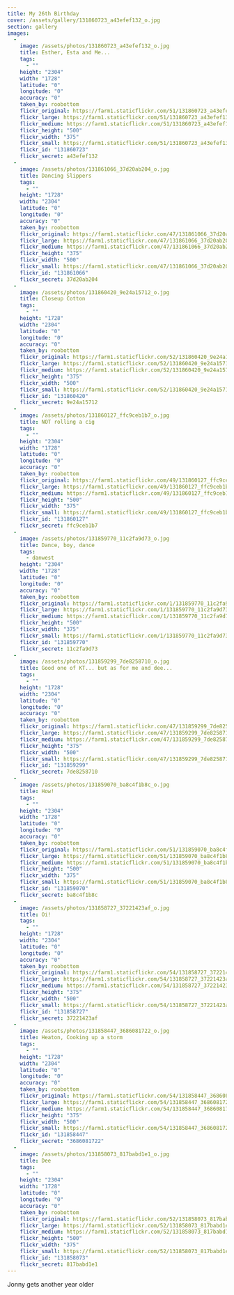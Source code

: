 ```yaml
---
title: My 26th Birthday
cover: /assets/gallery/131860723_a43efef132_o.jpg
section: gallery
images:
  - 
    image: /assets/photos/131860723_a43efef132_o.jpg
    title: Esther, Esta and Me...
    tags:
      - ""
    height: "2304"
    width: "1728"
    latitude: "0"
    longitude: "0"
    accuracy: "0"
    taken_by: roobottom
    flickr_original: https://farm1.staticflickr.com/51/131860723_a43efef132_o.jpg
    flickr_large: https://farm1.staticflickr.com/51/131860723_a43efef132_b.jpg
    flickr_medium: https://farm1.staticflickr.com/51/131860723_a43efef132.jpg
    flickr_height: "500"
    flickr_width: "375"
    flickr_small: https://farm1.staticflickr.com/51/131860723_a43efef132_m.jpg
    flickr_id: "131860723"
    flickr_secret: a43efef132
  - 
    image: /assets/photos/131861066_37d20ab204_o.jpg
    title: Dancing Slippers
    tags:
      - ""
    height: "1728"
    width: "2304"
    latitude: "0"
    longitude: "0"
    accuracy: "0"
    taken_by: roobottom
    flickr_original: https://farm1.staticflickr.com/47/131861066_37d20ab204_o.jpg
    flickr_large: https://farm1.staticflickr.com/47/131861066_37d20ab204_b.jpg
    flickr_medium: https://farm1.staticflickr.com/47/131861066_37d20ab204.jpg
    flickr_height: "375"
    flickr_width: "500"
    flickr_small: https://farm1.staticflickr.com/47/131861066_37d20ab204_m.jpg
    flickr_id: "131861066"
    flickr_secret: 37d20ab204
  - 
    image: /assets/photos/131860420_9e24a15712_o.jpg
    title: Closeup Cotton
    tags:
      - ""
    height: "1728"
    width: "2304"
    latitude: "0"
    longitude: "0"
    accuracy: "0"
    taken_by: roobottom
    flickr_original: https://farm1.staticflickr.com/52/131860420_9e24a15712_o.jpg
    flickr_large: https://farm1.staticflickr.com/52/131860420_9e24a15712_b.jpg
    flickr_medium: https://farm1.staticflickr.com/52/131860420_9e24a15712.jpg
    flickr_height: "375"
    flickr_width: "500"
    flickr_small: https://farm1.staticflickr.com/52/131860420_9e24a15712_m.jpg
    flickr_id: "131860420"
    flickr_secret: 9e24a15712
  - 
    image: /assets/photos/131860127_ffc9ceb1b7_o.jpg
    title: NOT rolling a cig
    tags:
      - ""
    height: "2304"
    width: "1728"
    latitude: "0"
    longitude: "0"
    accuracy: "0"
    taken_by: roobottom
    flickr_original: https://farm1.staticflickr.com/49/131860127_ffc9ceb1b7_o.jpg
    flickr_large: https://farm1.staticflickr.com/49/131860127_ffc9ceb1b7_b.jpg
    flickr_medium: https://farm1.staticflickr.com/49/131860127_ffc9ceb1b7.jpg
    flickr_height: "500"
    flickr_width: "375"
    flickr_small: https://farm1.staticflickr.com/49/131860127_ffc9ceb1b7_m.jpg
    flickr_id: "131860127"
    flickr_secret: ffc9ceb1b7
  - 
    image: /assets/photos/131859770_11c2fa9d73_o.jpg
    title: Dance, boy, dance
    tags:
      - danwest
    height: "2304"
    width: "1728"
    latitude: "0"
    longitude: "0"
    accuracy: "0"
    taken_by: roobottom
    flickr_original: https://farm1.staticflickr.com/1/131859770_11c2fa9d73_o.jpg
    flickr_large: https://farm1.staticflickr.com/1/131859770_11c2fa9d73_b.jpg
    flickr_medium: https://farm1.staticflickr.com/1/131859770_11c2fa9d73.jpg
    flickr_height: "500"
    flickr_width: "375"
    flickr_small: https://farm1.staticflickr.com/1/131859770_11c2fa9d73_m.jpg
    flickr_id: "131859770"
    flickr_secret: 11c2fa9d73
  - 
    image: /assets/photos/131859299_7de8258710_o.jpg
    title: Good one of KT... but as for me and dee...
    tags:
      - ""
    height: "1728"
    width: "2304"
    latitude: "0"
    longitude: "0"
    accuracy: "0"
    taken_by: roobottom
    flickr_original: https://farm1.staticflickr.com/47/131859299_7de8258710_o.jpg
    flickr_large: https://farm1.staticflickr.com/47/131859299_7de8258710_b.jpg
    flickr_medium: https://farm1.staticflickr.com/47/131859299_7de8258710.jpg
    flickr_height: "375"
    flickr_width: "500"
    flickr_small: https://farm1.staticflickr.com/47/131859299_7de8258710_m.jpg
    flickr_id: "131859299"
    flickr_secret: 7de8258710
  - 
    image: /assets/photos/131859070_ba8c4f1b8c_o.jpg
    title: How!
    tags:
      - ""
    height: "2304"
    width: "1728"
    latitude: "0"
    longitude: "0"
    accuracy: "0"
    taken_by: roobottom
    flickr_original: https://farm1.staticflickr.com/51/131859070_ba8c4f1b8c_o.jpg
    flickr_large: https://farm1.staticflickr.com/51/131859070_ba8c4f1b8c_b.jpg
    flickr_medium: https://farm1.staticflickr.com/51/131859070_ba8c4f1b8c.jpg
    flickr_height: "500"
    flickr_width: "375"
    flickr_small: https://farm1.staticflickr.com/51/131859070_ba8c4f1b8c_m.jpg
    flickr_id: "131859070"
    flickr_secret: ba8c4f1b8c
  - 
    image: /assets/photos/131858727_37221423af_o.jpg
    title: Oi!
    tags:
      - ""
    height: "1728"
    width: "2304"
    latitude: "0"
    longitude: "0"
    accuracy: "0"
    taken_by: roobottom
    flickr_original: https://farm1.staticflickr.com/54/131858727_37221423af_o.jpg
    flickr_large: https://farm1.staticflickr.com/54/131858727_37221423af_b.jpg
    flickr_medium: https://farm1.staticflickr.com/54/131858727_37221423af.jpg
    flickr_height: "375"
    flickr_width: "500"
    flickr_small: https://farm1.staticflickr.com/54/131858727_37221423af_m.jpg
    flickr_id: "131858727"
    flickr_secret: 37221423af
  - 
    image: /assets/photos/131858447_3686081722_o.jpg
    title: Heaton, Cooking up a storm
    tags:
      - ""
    height: "1728"
    width: "2304"
    latitude: "0"
    longitude: "0"
    accuracy: "0"
    taken_by: roobottom
    flickr_original: https://farm1.staticflickr.com/54/131858447_3686081722_o.jpg
    flickr_large: https://farm1.staticflickr.com/54/131858447_3686081722_b.jpg
    flickr_medium: https://farm1.staticflickr.com/54/131858447_3686081722.jpg
    flickr_height: "375"
    flickr_width: "500"
    flickr_small: https://farm1.staticflickr.com/54/131858447_3686081722_m.jpg
    flickr_id: "131858447"
    flickr_secret: "3686081722"
  - 
    image: /assets/photos/131858073_817babd1e1_o.jpg
    title: Dee
    tags:
      - ""
    height: "2304"
    width: "1728"
    latitude: "0"
    longitude: "0"
    accuracy: "0"
    taken_by: roobottom
    flickr_original: https://farm1.staticflickr.com/52/131858073_817babd1e1_o.jpg
    flickr_large: https://farm1.staticflickr.com/52/131858073_817babd1e1_b.jpg
    flickr_medium: https://farm1.staticflickr.com/52/131858073_817babd1e1.jpg
    flickr_height: "500"
    flickr_width: "375"
    flickr_small: https://farm1.staticflickr.com/52/131858073_817babd1e1_m.jpg
    flickr_id: "131858073"
    flickr_secret: 817babd1e1
---
```

Jonny gets another year older
